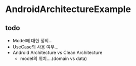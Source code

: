 # AndroidArchitectureExample

## todo
- Model에 대한 정의...
- UseCase의 사용 여부...
- Android Architecture vs Clean Architecture
  - model의 위치....(domain vs data) 
